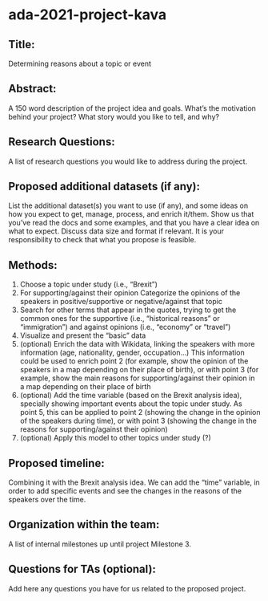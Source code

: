 # ada-2021-project-kava
## Title: 
Determining reasons about a topic or event
## Abstract:
A 150 word description of the project idea and goals. What’s the motivation behind your project? What story would you like to tell, and why?
## Research Questions: 
A list of research questions you would like to address during the project.
## Proposed additional datasets (if any): 
List the additional dataset(s) you want to use (if any), and some ideas on how you expect to get, manage, process, and enrich it/them. Show us that you’ve read the docs and some examples, and that you have a clear idea on what to expect. Discuss data size and format if relevant. It is your responsibility to check that what you propose is feasible.
## Methods: 
1.	Choose a topic under study (i.e., “Brexit”)
2.	For supporting/against their opinion Categorize the opinions of the speakers in positive/supportive or negative/against that topic
3.	Search for other terms that appear in the quotes, trying to get the common ones for the supportive (i.e., “historical reasons” or “immigration”) and against opinions (i.e., “economy” or “travel”)
4.	Visualize and present the “basic” data
5.	(optional) Enrich the data with Wikidata, linking the speakers with more information (age, nationality, gender, occupation…) This information could be used to enrich point 2 (for example, show the opinion of the speakers in a map depending on their place of birth), or with point 3 (for example, show the main reasons for supporting/against their opinion in a map depending on their place of birth
6.	(optional) Add the time variable (based on the Brexit analysis idea), specially showing important events about the topic under study. As point 5, this can be applied to point 2 (showing the change in the opinion of the speakers during time), or with point 3 (showing the change in the reasons for supporting/against their opinion)
7.	(optional) Apply this model to other topics under study (?)
## Proposed timeline: 
Combining it with the Brexit analysis idea. We can add the “time” variable, in order to add specific events and see the changes in the reasons of the speakers over the time.

## Organization within the team: 
A list of internal milestones up until project Milestone 3.
## Questions for TAs (optional): 
Add here any questions you have for us related to the proposed project.
